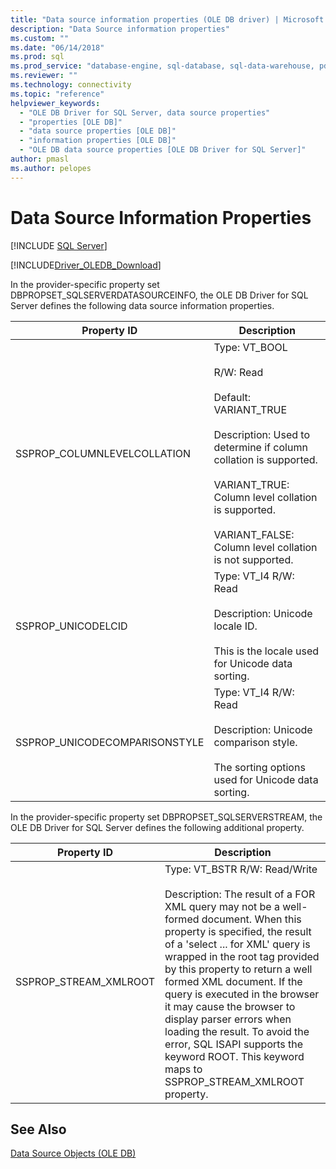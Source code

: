 ```yaml
---
title: "Data source information properties (OLE DB driver) | Microsoft Docs"
description: "Data Source information properties"
ms.custom: ""
ms.date: "06/14/2018"
ms.prod: sql
ms.prod_service: "database-engine, sql-database, sql-data-warehouse, pdw"
ms.reviewer: ""
ms.technology: connectivity
ms.topic: "reference"
helpviewer_keywords: 
  - "OLE DB Driver for SQL Server, data source properties"
  - "properties [OLE DB]"
  - "data source properties [OLE DB]"
  - "information properties [OLE DB]"
  - "OLE DB data source properties [OLE DB Driver for SQL Server]"
author: pmasl
ms.author: pelopes
---
```

# Data Source Information Properties
[!INCLUDE [SQL Server](../../../includes/applies-to-version/sql-asdb-asdbmi-asa-pdw.md)]

[!INCLUDE[Driver_OLEDB_Download](../../../includes/driver_oledb_download.md)]

  In the provider-specific property set DBPROPSET_SQLSERVERDATASOURCEINFO, the OLE DB Driver for SQL Server defines the following data source information properties.  
  
|Property ID|Description|  
|-----------------|-----------------|  
|SSPROP_COLUMNLEVELCOLLATION|Type: VT_BOOL<br /><br /> R/W: Read<br /><br /> Default: VARIANT_TRUE<br /><br /> Description: Used to determine if column collation is supported.<br /><br /> VARIANT_TRUE: Column level collation is supported.<br /><br /> VARIANT_FALSE: Column level collation is not supported.|  
|SSPROP_UNICODELCID|Type: VT_I4 R/W: Read<br /><br /> Description: Unicode locale ID.<br /><br /> This is the locale used for Unicode data sorting.|  
|SSPROP_UNICODECOMPARISONSTYLE|Type: VT_I4 R/W: Read<br /><br /> Description: Unicode comparison style.<br /><br /> The sorting options used for Unicode data sorting.|  
  
 In the provider-specific property set DBPROPSET_SQLSERVERSTREAM, the OLE DB Driver for SQL Server defines the following additional property.  
  
|Property ID|Description|  
|-----------------|-----------------|  
|SSPROP_STREAM_XMLROOT|Type: VT_BSTR R/W: Read/Write<br /><br /> Description: The result of a FOR XML query may not be a well-formed document. When this property is specified, the result of a 'select ... for XML' query is wrapped in the root tag provided by this property to return a well formed XML document. If the query is executed in the browser it may cause the browser to display parser errors when loading the result. To avoid the error, SQL ISAPI supports the keyword ROOT. This keyword maps to SSPROP_STREAM_XMLROOT property.|  
  
## See Also  
 [Data Source Objects &#40;OLE DB&#41;](../../oledb/ole-db-data-source-objects/data-source-objects-ole-db.md)  
  
  

